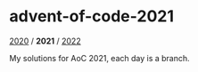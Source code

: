 # advent-of-code-2021

[2020](https://github.com/loyihsu/advent-of-code-2020) / **2021** / [2022](https://github.com/loyihsu/advent-of-code-2022)

My solutions for AoC 2021, each day is a branch.
